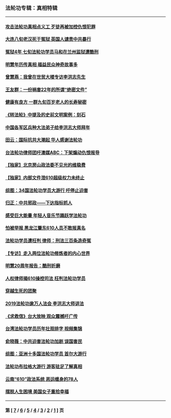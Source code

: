 ### 法轮功专辑：真相特辑
---
#### [攻击法轮功真相点义工 歹徒再被加控仇恨犯罪](../../pages/nf4389/n13601019.md?04090430) 
#### [大连八旬老汉死于冤狱 英国人谴责中共暴行](../../pages/nf4389/n13480118.md?04090430) 
#### [冤狱4年 七旬法轮功学员马和在兰州监狱遭酷刑](../../pages/nf4389/n13304688.md?04090430) 
#### [明慧年历传真相 福益民众神奇故事多](../../pages/nf4389/n13294545.md?04090430) 
#### [曾慧燕：我曾在世贸大楼专访李洪志先生](../../pages/nf4389/n12898729.md?04090430) 
#### [王友群：一份祸害22年的所谓“绝密文件”](../../pages/nf4389/n12871750.md?04090430) 
#### [健康有良方 一群九旬百岁老人的长寿秘密](../../pages/nf4389/n12847475.md?04090430) 
#### [《转法轮》中提及的史前文明案例：刻石](../../pages/nf4389/n12758577.md?04090430) 
#### [中国各军区兵种大法弟子给李洪志大师拜年](../../pages/nf4389/n12750047.md?04090430) 
#### [田云：国际抗共大潮起 华人感谢法轮功](../../pages/nf4389/n12357708.md?04090430) 
#### [台法轮功律师团吁澳媒ABC：下架煽动仇恨报导](../../pages/nf4389/n12279917.md?04090430) 
#### [【独家】北京房山政法委不见光的维稳费](../../pages/nf4389/n12031979.md?04090430) 
#### [【独家】内部文件泄610超级权力未终止](../../pages/nf4389/n12023895.md?04090430) 
#### [组图：34国法轮功学员大游行 吁停止迫害](../../pages/nf4389/n11492658.md?04090430) 
#### [归正：中共邪政——下达指标抓人](../../pages/nf4389/n11474770.md?04090430) 
#### [感受巨大能量 年轻人音乐节踊跃学法轮功](../../pages/nf4389/n11441981.md?04090430) 
#### [怕被举报 黑龙江肇东610人员不敢报真名](../../pages/nf4389/n11436499.md?04090430) 
#### [法轮功学员遭枉判 律师：刑法三百条造奇冤](../../pages/nf4389/n11433943.md?04090430) 
#### [【专访】走入两位法轮功修炼者的内心世界](../../pages/nf4389/n11415623.md?04090430) 
#### [明慧20周年报告：酷刑折磨](../../pages/nf4389/n11387954.md?04090430) 
#### [人权律师揭610操控司法 枉判法轮功学员](../../pages/nf4389/n11313370.md?04090430) 
#### [穿越生死的团聚](../../pages/nf4389/n11258922.md?04090430) 
#### [2019法轮功逾万人法会 李洪志大师讲法](../../pages/nf4389/n11265303.md?04090430) 
#### [《求救信》台大放映 观众震撼吁广传](../../pages/nf4389/n10922251.md?04090430) 
#### [台湾法轮功学员历年壮观排字 视频集锦](../../pages/nf4389/n10878789.md?04090430) 
#### [俞晓薇：中共迫害法轮功加剧 误国害民](../../pages/nf4389/n10859260.md?04090430) 
#### [组图：亚洲十多国法轮功学员 首尔大游行](../../pages/nf4389/n10781149.md?04090430) 
#### [法轮功布拉格大游行 游客驻足了解真相](../../pages/nf4389/n10749360.md?04090430) 
#### [云南“610”政法系统 恶运缠身的78人](../../pages/nf4389/n10747534.md?04090430) 
#### [摆脱人生困境 美国女子重拾幸福](../../pages/nf4389/n10688678.md?04090430) 

---
#### 第 [ [7](./7.md?04090430) / [6](./6.md?04090430) / [5](./5.md?04090430) / [4](./4.md?04090430) / [3](./3.md?04090430) / [2](./2.md?04090430) / [1](./1.md?04090430) ] 页
